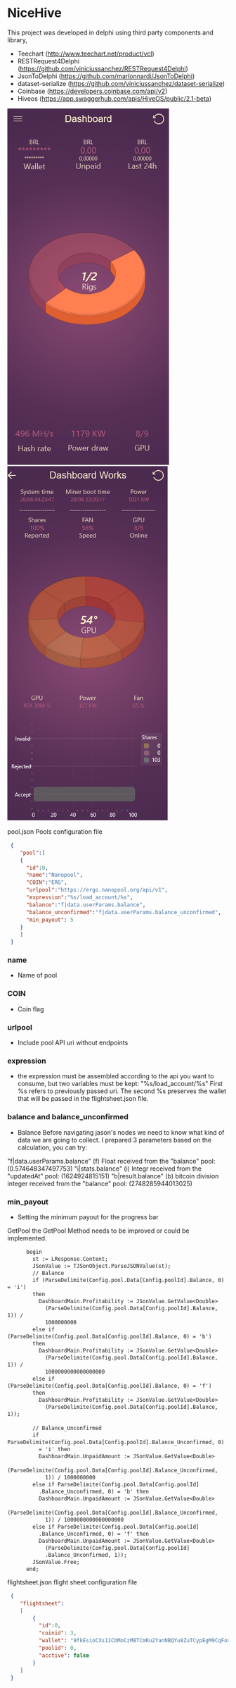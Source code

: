# NiceHive
This project was developed in delphi using third party components and library,

 * Teechart (http://www.teechart.net/product/vcl)
 * RESTRequest4Delphi (https://github.com/viniciussanchez/RESTRequest4Delphi)
 * JsonToDelphi (https://github.com/marlonnardi/JsonToDelphi)
 * dataset-serialize (https://github.com/viniciussanchez/dataset-serialize)
 * Coinbase (https://developers.coinbase.com/api/v2)
 * Hiveos (https://app.swaggerhub.com/apis/HiveOS/public/2.1-beta)

![alt text](https://raw.githubusercontent.com/wedsonregis/NiceHive/master/dashboard-01.PNG)
![alt text](https://raw.githubusercontent.com/wedsonregis/NiceHive/master/dashboard-03.PNG)


pool.json Pools configuration file
```json
 {
    "pool":[
    { 
      "id":0,
      "name":"Nanopool",
      "COIN":"ERG",
      "urlpool":"https://ergo.nanopool.org/api/v1",
      "expression":"%s/load_account/%s",
      "balance":"f|data.userParams.balance",
      "balance_unconfirmed":"f|data.userParams.balance_unconfirmed", 
      "min_payout": 5
    }
    ]
 }
``` 
### name
  * Name of pool
  
### COIN
  * Coin flag
  
### urlpool
  * Include pool API uri without endpoints
  
### expression
  * the expression must be assembled according to the api you want to consume, but two variables must be kept: "%s/load_account/%s"
  First %s refers to previously passed uri. The second %s preserves the wallet that will be passed in the flightsheet.json file.
  
### balance and balance_unconfirmed
  * Balance Before navigating jason's nodes we need to know what kind of data we are going to collect. 
  I prepared 3 parameters based on the calculation, you can try:

  "f|data.userParams.balance" (f) Float received from the "balance" pool: (0.574648347497753)
  "i|stats.balance" (i) Integr received from the "updatedAt" pool: (1624924815151)
  "b|result.balance" (b) bitcoin division integer received from the "balance" pool: (2748285944013025)
  
### min_payout
  * Setting the minimum payout for the progress bar




GetPool the GetPool Method needs to be improved or could be implemented.

```delphi
      begin
        st := LResponse.Content;
        JSonValue := TJSonObject.ParseJSONValue(st);
        // Balance
        if (ParseDelimite(Config.pool.Data[Config.poolId].Balance, 0) = 'i')
        then
          DashboardMain.Profitability := JSonValue.GetValue<Double>
            (ParseDelimite(Config.pool.Data[Config.poolId].Balance, 1)) /
            1000000000
        else if (ParseDelimite(Config.pool.Data[Config.poolId].Balance, 0) = 'b')
        then
          DashboardMain.Profitability := JSonValue.GetValue<Double>
            (ParseDelimite(Config.pool.Data[Config.poolId].Balance, 1)) /
            1000000000000000000
        else if (ParseDelimite(Config.pool.Data[Config.poolId].Balance, 0) = 'f')
        then
          DashboardMain.Profitability := JSonValue.GetValue<Double>
            (ParseDelimite(Config.pool.Data[Config.poolId].Balance, 1));

        // Balance_Unconfirmed
        if ParseDelimite(Config.pool.Data[Config.poolId].Balance_Unconfirmed, 0)
          = 'i' then
          DashboardMain.UnpaidAmount := JSonValue.GetValue<Double>
            (ParseDelimite(Config.pool.Data[Config.poolId].Balance_Unconfirmed,
            1)) / 1000000000
        else if ParseDelimite(Config.pool.Data[Config.poolId]
          .Balance_Unconfirmed, 0) = 'b' then
          DashboardMain.UnpaidAmount := JSonValue.GetValue<Double>
            (ParseDelimite(Config.pool.Data[Config.poolId].Balance_Unconfirmed,
            1)) / 1000000000000000000
        else if ParseDelimite(Config.pool.Data[Config.poolId]
          .Balance_Unconfirmed, 0) = 'f' then
          DashboardMain.UnpaidAmount := JSonValue.GetValue<Double>
            (ParseDelimite(Config.pool.Data[Config.poolId]
            .Balance_Unconfirmed, 1));
        JSonValue.Free;
      end;
``` 


flightsheet.json flight sheet configuration file
```json
 {
    "flightsheet":
    [
        {
          "id":0,
          "coinid": 3,
          "wallet": "9fkEsioCXs11CbMoCzM8TCmRu2YanNBQYu8ZuTCypEgM9CqFox6",
          "poolid": 0,
          "acctive": false
        }
    ]
 }
``` 
